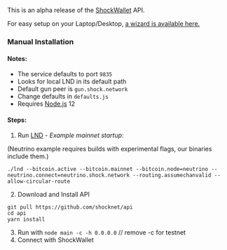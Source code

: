 This is an alpha release of the [ShockWallet](https://shockwallet.app) API.

For easy setup on your Laptop/Desktop, [a wizard is available here.](https://github.com/shocknet/wizard)


### Manual Installation
#### Notes:
* The service defaults to port `9835` 
* Looks for local LND in its default path 
* Default gun peer is `gun.shock.network`
* Change defaults in `defaults.js`
* Requires [Node.js](https://nodejs.org) 12

#### Steps:
1) Run [LND](https://github.com/shocknet/lnd/releases) - *Example mainnet startup*:

(Neutrino example requires builds with experimental flags, our binaries include them.)

 ```./lnd --bitcoin.active --bitcoin.mainnet --bitcoin.node=neutrino --neutrino.connect=neutrino.shock.network --routing.assumechanvalid --allow-circular-route```


2) Download and Install API

```
git pull https://github.com/shocknet/api
cd api
yarn install
```

3) Run with `node main -c -h 0.0.0.0` // remove -c for testnet
4) Connect with ShockWallet
